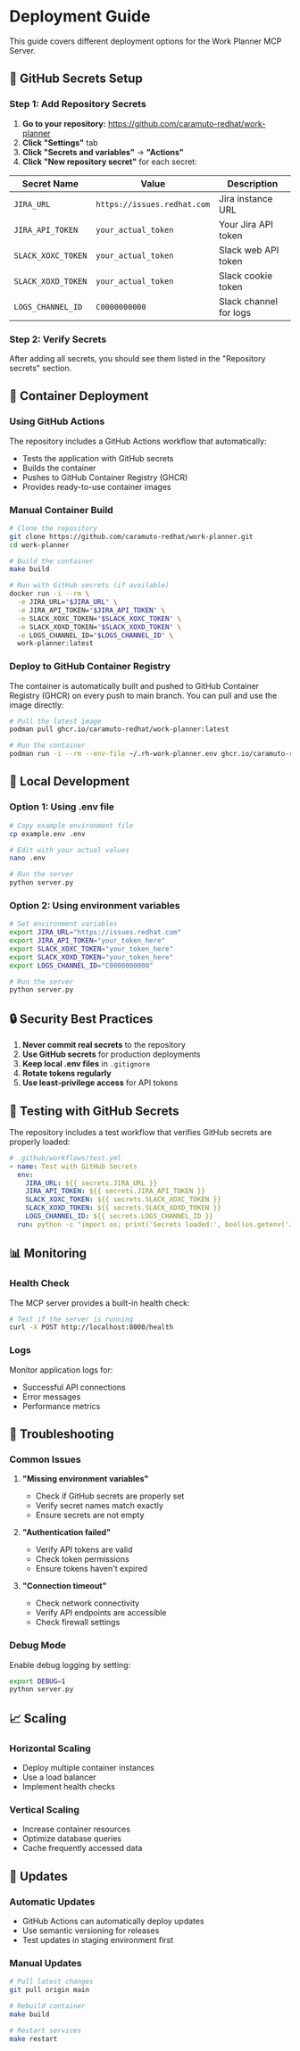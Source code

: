 # Deployment Guide

This guide covers different deployment options for the Work Planner MCP Server.

## 🚀 GitHub Secrets Setup

### Step 1: Add Repository Secrets

1. **Go to your repository:** https://github.com/caramuto-redhat/work-planner
2. **Click "Settings"** tab
3. **Click "Secrets and variables"** → **"Actions"**
4. **Click "New repository secret"** for each secret:

| Secret Name | Value | Description |
|-------------|-------|-------------|
| `JIRA_URL` | `https://issues.redhat.com` | Jira instance URL |
| `JIRA_API_TOKEN` | `your_actual_token` | Your Jira API token |
| `SLACK_XOXC_TOKEN` | `your_actual_token` | Slack web API token |
| `SLACK_XOXD_TOKEN` | `your_actual_token` | Slack cookie token |
| `LOGS_CHANNEL_ID` | `C0000000000` | Slack channel for logs |

### Step 2: Verify Secrets

After adding all secrets, you should see them listed in the "Repository secrets" section.

## 🐳 Container Deployment

### Using GitHub Actions

The repository includes a GitHub Actions workflow that automatically:
- Tests the application with GitHub secrets
- Builds the container
- Pushes to GitHub Container Registry (GHCR)
- Provides ready-to-use container images

### Manual Container Build

```bash
# Clone the repository
git clone https://github.com/caramuto-redhat/work-planner.git
cd work-planner

# Build the container
make build

# Run with GitHub secrets (if available)
docker run -i --rm \
  -e JIRA_URL="$JIRA_URL" \
  -e JIRA_API_TOKEN="$JIRA_API_TOKEN" \
  -e SLACK_XOXC_TOKEN="$SLACK_XOXC_TOKEN" \
  -e SLACK_XOXD_TOKEN="$SLACK_XOXD_TOKEN" \
  -e LOGS_CHANNEL_ID="$LOGS_CHANNEL_ID" \
  work-planner:latest
```

### Deploy to GitHub Container Registry

The container is automatically built and pushed to GitHub Container Registry (GHCR) on every push to main branch. You can pull and use the image directly:

```bash
# Pull the latest image
podman pull ghcr.io/caramuto-redhat/work-planner:latest

# Run the container
podman run -i --rm --env-file ~/.rh-work-planner.env ghcr.io/caramuto-redhat/work-planner:latest
```

## 🔧 Local Development

### Option 1: Using .env file

```bash
# Copy example environment file
cp example.env .env

# Edit with your actual values
nano .env

# Run the server
python server.py
```

### Option 2: Using environment variables

```bash
# Set environment variables
export JIRA_URL="https://issues.redhat.com"
export JIRA_API_TOKEN="your_token_here"
export SLACK_XOXC_TOKEN="your_token_here"
export SLACK_XOXD_TOKEN="your_token_here"
export LOGS_CHANNEL_ID="C0000000000"

# Run the server
python server.py
```

## 🔒 Security Best Practices

1. **Never commit real secrets** to the repository
2. **Use GitHub secrets** for production deployments
3. **Keep local .env files** in `.gitignore`
4. **Rotate tokens regularly**
5. **Use least-privilege access** for API tokens

## 🧪 Testing with GitHub Secrets

The repository includes a test workflow that verifies GitHub secrets are properly loaded:

```yaml
# .github/workflows/test.yml
- name: Test with GitHub Secrets
  env:
    JIRA_URL: ${{ secrets.JIRA_URL }}
    JIRA_API_TOKEN: ${{ secrets.JIRA_API_TOKEN }}
    SLACK_XOXC_TOKEN: ${{ secrets.SLACK_XOXC_TOKEN }}
    SLACK_XOXD_TOKEN: ${{ secrets.SLACK_XOXD_TOKEN }}
    LOGS_CHANNEL_ID: ${{ secrets.LOGS_CHANNEL_ID }}
  run: python -c "import os; print('Secrets loaded:', bool(os.getenv('JIRA_URL')))"
```

## 📊 Monitoring

### Health Check

The MCP server provides a built-in health check:

```bash
# Test if the server is running
curl -X POST http://localhost:8000/health
```

### Logs

Monitor application logs for:
- Successful API connections
- Error messages
- Performance metrics

## 🚨 Troubleshooting

### Common Issues

1. **"Missing environment variables"**
   - Check if GitHub secrets are properly set
   - Verify secret names match exactly
   - Ensure secrets are not empty

2. **"Authentication failed"**
   - Verify API tokens are valid
   - Check token permissions
   - Ensure tokens haven't expired

3. **"Connection timeout"**
   - Check network connectivity
   - Verify API endpoints are accessible
   - Check firewall settings

### Debug Mode

Enable debug logging by setting:

```bash
export DEBUG=1
python server.py
```

## 📈 Scaling

### Horizontal Scaling

- Deploy multiple container instances
- Use a load balancer
- Implement health checks

### Vertical Scaling

- Increase container resources
- Optimize database queries
- Cache frequently accessed data

## 🔄 Updates

### Automatic Updates

- GitHub Actions can automatically deploy updates
- Use semantic versioning for releases
- Test updates in staging environment first

### Manual Updates

```bash
# Pull latest changes
git pull origin main

# Rebuild container
make build

# Restart services
make restart
```
